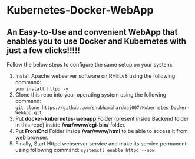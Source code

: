 # Kubernetes-Docker-WebApp
An Easy-to-Use and convenient WebApp that enables you to use Docker and Kubernetes with just a few clicks!!!!!
---
Follow the below steps to configure the same setup on your system:
1. Install Apache webserver software on RHELv8 using the following command:<br />
`yum install httpd -y`<br />
2. Clone this repo into your operating system using the following command:<br/>
`git clone https://github.com/shubhambhardwaj007/Kubernetes-Docker-WebApp.git`
3. Put <b>docker-kubernetes-webapp</b> Folder (present inside Backend folder in this repo) inside <b>/var/www/cgi-bin/</b> folder.
4. Put <b>FrontEnd</b> Folder inside <b>/var/www/html</b> to be able to access it from web browser.
5. Finally, Start Httpd webserver service and make its service permanent using following command:
`systemctl enable httpd --now`
